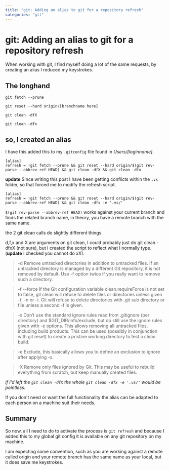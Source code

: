 ```yaml
---
title: "git: Adding an alias to git for a repository refresh"
categories: "git"
---
```

# git: Adding an alias to git for a repository refresh

When working with git, I find myself doing a lot of the same requests, by creating an alias I reduced my keystrokes.

## The longhand

```shell
git fetch --prune

git reset --hard origin/[branchname here]

git clean -dfX

git clean -dfx
```

## so, I created an alias

I have this added this to my `.gitconfig` file found in _Users/[loginname]_.

```shell
[alias]
refresh = !git fetch --prune && git reset --hard origin/$(git rev-parse --abbrev-ref HEAD) && git clean -dfX && git clean -dfx
```

**update**
Since writing this post I have been getting conflicts within the `.vs` folder, so that forced me to modify the refresh script.

```shell
[alias]
refresh = !git fetch --prune && git reset --hard origin/$(git rev-parse --abbrev-ref HEAD) && git clean -dfx -e '.vs/'
```

`$(git rev-parse --abbrev-ref HEAD)` works against your current branch and finds the related branch name, in theory, you have a remote branch with the same name.

the 2 git clean calls do slightly different things.

d,f,x and X are arguments on git clean, I could probably just do git clean -dfxX (not sure), but I created the script to reflect what I normally type. (**update** I checked you cannot do xX).

 
>-d
Remove untracked directories in addition to untracked files. If an untracked directory is managed by a different Git repository, it is not removed by default. Use -f option twice if you really want to remove such a directory.

>-f --force
If the Git configuration variable clean.requireForce is not set to false, git clean will refuse to delete files or directories unless given -f, -n or -i. Git will refuse to delete directories with .git sub directory or file unless a second -f is given.


>-x
Don’t use the standard ignore rules read from .gitignore (per directory) and $GIT_DIR/info/exclude, but do still use the ignore rules given with -e options. This allows removing all untracked files, including build products. This can be used (possibly in conjunction with git reset) to create a pristine working directory to test a clean build.

>-e
Exclude, this basically allows you to define an exclusion to ignore after applying -x.

>-X
Remove only files ignored by Git. This may be useful to rebuild everything from scratch, but keep manually created files.

_if I'd left the `git clean -dfX` the whole `git clean -dfx -e '.vs/'` would be pointless._

If you don't need or want the full functionality the alias can be adapted to each person on a machine suit their needs.


## Summary 

So now, all I need to do to activate the process is `git refresh` and because I added this to my global git config it is available on any git repository on my machine.

I am expecting some convention, such as you are working against a remote called origin and your remote branch has the same name as your local, but it does save me keystrokes.
